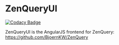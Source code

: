ZenQueryUI
==========

[![Codacy Badge](https://api.codacy.com/project/badge/Grade/b2cfa2c2583248b99c81a691e0f82ee7)](https://www.codacy.com/app/bjoern/ZenQueryUI?utm_source=github.com&utm_medium=referral&utm_content=BjoernKW/ZenQueryUI&utm_campaign=badger)

ZenQueryUI is the AngularJS frontend for ZenQuery: https://github.com/BjoernKW/ZenQuery
